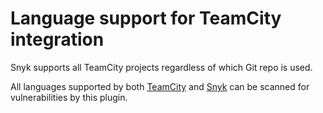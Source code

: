 # Language support for TeamCity integration

Snyk supports all TeamCity projects regardless of which Git repo is used.

All languages supported by both [TeamCity](https://www.jetbrains.com/teamcity/features/languages/) and [Snyk](../../../supported-languages-and-package-managers/) can be scanned for vulnerabilities by this plugin.
